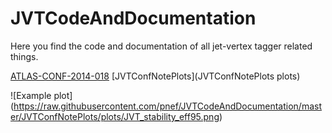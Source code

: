 JVTCodeAndDocumentation
=======================

Here you find the code and documentation of all jet-vertex tagger related things. 

[ATLAS-CONF-2014-018](ATLAS-CONF-2014-018)
[JVTConfNotePlots](JVTConfNotePlots plots)

![Example plot] (https://raw.githubusercontent.com/pnef/JVTCodeAndDocumentation/master/JVTConfNotePlots/plots/JVT_stability_eff95.png)

